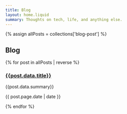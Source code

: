 ```yaml
---
title: Blog
layout: home.liquid
summary: Thoughts on tech, life, and anything else.
---
```


{% assign allPosts = collections['blog-post'] %}

## Blog

{% for post in allPosts | reverse %}

### [{{post.data.title}}]({{post.page.url}})

{{post.data.summary}}

{{ post.page.date | date }}

{% endfor %}
